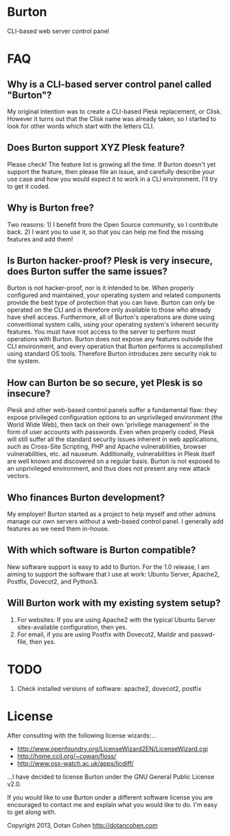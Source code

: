 Burton
======

CLI-based web server control panel


FAQ
===

Why is a CLI-based server control panel called "Burton"?
--------------------------------------------------------

My original intention was to create a CLI-based Plesk replacement, or Clisk. However it turns out that the Clisk name was already taken, so I started to look for other words which start with the letters CLI.

Does Burton support XYZ Plesk feature?
--------------------------------------

Please check! The feature list is growing all the time. If Burton doesn't yet support the feature, then please file an issue, and carefully describe your use case and how you would expect it to work in a CLI environment. I'll try to get it coded.

Why is Burton free?
-------------------

Two reasons: 1) I benefit from the Open Source community, so I contribute back. 2) I want you to use it, so that you can help me find the missing features and add them!

Is Burton hacker-proof? Plesk is very insecure, does Burton suffer the same issues?
-----------------------------------------------------------------------------------

Burton is not hacker-proof, nor is it intended to be. When properly configured and maintained, your operating system and related components provide the best type of protection that you can have. Burton can only be operated on the CLI and is therefore only available to those who already have shell access. Furthermore, all of Burton's operations are done using conventional system calls, using your operating system's inherent security features. You must have root access to the server to perform most operations with Burton. Burton does not expose any features outside the CLI environment, and every operation that Burton performs is accomplished using standard OS tools. Therefore Burton introduces zero security risk to the system.

How can Burton be so secure, yet Plesk is so insecure?
------------------------------------------------------

Plesk and other web-based control panels suffer a fundamental flaw: they expose privileged configuration options to an unprivileged environment (the World Wide Web), then tack on their own 'privilege management' in the form of user accounts with passwords. Even when properly coded, Plesk will still suffer all the standard security issues inherent in web applications, such as Cross-Site Scripting, PHP and Apache vulnerabilities, browser vulnerabilities, etc. ad nauseum. Additionally, vulnerabilities in Plesk itself are well known and discovered on a regular basis. Burton is not exposed to an unprivileged environment, and thus does not present any new attack vectors.

Who finances Burton development?
--------------------------------

My employer! Burton started as a project to help myself and other admins manage our own servers without a web-based control panel. I generally add features as we need them in-house.

With which software is Burton compatible?
-----------------------------------------

New software support is easy to add to Burton. For the 1.0 release, I am aiming to support the software that I use at work: Ubuntu Server, Apache2, Postfix, Dovecot2, and Python3.

Will Burton work with my existing system setup?
-----------------------------------------------

1. For websites: If you are using Apache2 with the typical Ubuntu Server sites-available configuration, then yes.
2. For email, if you are using Postfix with Dovecot2, Maildir and passwd-file, then yes.


TODO
====

1. Check installed versions of software: apache2, dovecot2, postfix

License
=======

After consulting with the following license wizards:...

* http://www.openfoundry.org/LicenseWizard2EN/LicenseWizard.cgi
* http://home.ccil.org/~cowan/floss/
* http://www.oss-watch.ac.uk/apps/licdiff/

...I have decided to license Burton under the GNU General Public License v2.0.

If you would like to use Burton under a different software license you are encouraged to contact me and explain what you would like to do. I'm easy to get along with.

Copyright 2013, Dotan Cohen
http://dotancohen.com
